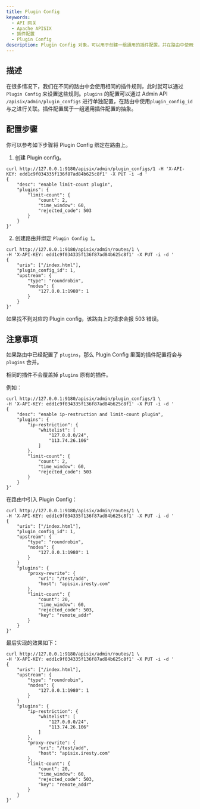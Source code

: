 ```yaml
---
title: Plugin Config
keywords:
  - API 网关
  - Apache APISIX
  - 插件配置
  - Plugin Config
description: Plugin Config 对象，可以用于创建一组通用的插件配置，并在路由中使用这组配置。
---
```


<!--
#
# Licensed to the Apache Software Foundation (ASF) under one or more
# contributor license agreements.  See the NOTICE file distributed with
# this work for additional information regarding copyright ownership.
# The ASF licenses this file to You under the Apache License, Version 2.0
# (the "License"); you may not use this file except in compliance with
# the License.  You may obtain a copy of the License at
#
#     http://www.apache.org/licenses/LICENSE-2.0
#
# Unless required by applicable law or agreed to in writing, software
# distributed under the License is distributed on an "AS IS" BASIS,
# WITHOUT WARRANTIES OR CONDITIONS OF ANY KIND, either express or implied.
# See the License for the specific language governing permissions and
# limitations under the License.
#
-->

## 描述

在很多情况下，我们在不同的路由中会使用相同的插件规则，此时就可以通过 `Plugin Config` 来设置这些规则。`plugins` 的配置可以通过 Admin API `/apisix/admin/plugin_configs` 进行单独配置，在路由中使用`plugin_config_id` 与之进行关联。插件配置属于一组通用插件配置的抽象。

## 配置步骤

你可以参考如下步骤将 Plugin Config 绑定在路由上。

1. 创建 Plugin config。

```shell
curl http://127.0.0.1:9180/apisix/admin/plugin_configs/1 -H 'X-API-KEY: edd1c9f034335f136f87ad84b625c8f1' -X PUT -i -d '
{
    "desc": "enable limit-count plugin",
    "plugins": {
        "limit-count": {
            "count": 2,
            "time_window": 60,
            "rejected_code": 503
        }
    }
}'
```

2. 创建路由并绑定 `Plugin Config 1`。

```
curl http://127.0.0.1:9180/apisix/admin/routes/1 \
-H 'X-API-KEY: edd1c9f034335f136f87ad84b625c8f1' -X PUT -i -d '
{
    "uris": ["/index.html"],
    "plugin_config_id": 1,
    "upstream": {
        "type": "roundrobin",
        "nodes": {
            "127.0.0.1:1980": 1
        }
    }
}'
```

如果找不到对应的 Plugin config，该路由上的请求会报 503 错误。

## 注意事项

如果路由中已经配置了 `plugins`，那么 Plugin Config 里面的插件配置将会与 `plugins` 合并。

相同的插件不会覆盖掉 `plugins` 原有的插件。

例如：

```shell
curl http://127.0.0.1:9180/apisix/admin/plugin_configs/1 \
-H 'X-API-KEY: edd1c9f034335f136f87ad84b625c8f1' -X PUT -i -d '
{
    "desc": "enable ip-restruction and limit-count plugin",
    "plugins": {
        "ip-restriction": {
            "whitelist": [
                "127.0.0.0/24",
                "113.74.26.106"
            ]
        },
        "limit-count": {
            "count": 2,
            "time_window": 60,
            "rejected_code": 503
        }
    }
}'
```

在路由中引入 Plugin Config：

```shell
curl http://127.0.0.1:9180/apisix/admin/routes/1 \
-H 'X-API-KEY: edd1c9f034335f136f87ad84b625c8f1' -X PUT -i -d '
{
    "uris": ["/index.html"],
    "plugin_config_id": 1,
    "upstream": {
        "type": "roundrobin",
        "nodes": {
            "127.0.0.1:1980": 1
        }
    }
    "plugins": {
        "proxy-rewrite": {
            "uri": "/test/add",
            "host": "apisix.iresty.com"
        },
        "limit-count": {
            "count": 20,
            "time_window": 60,
            "rejected_code": 503,
            "key": "remote_addr"
        }
    }
}'
```

最后实现的效果如下：

```shell
curl http://127.0.0.1:9180/apisix/admin/routes/1 \
-H 'X-API-KEY: edd1c9f034335f136f87ad84b625c8f1' -X PUT -i -d '
{
    "uris": ["/index.html"],
    "upstream": {
        "type": "roundrobin",
        "nodes": {
            "127.0.0.1:1980": 1
        }
    }
    "plugins": {
        "ip-restriction": {
            "whitelist": [
                "127.0.0.0/24",
                "113.74.26.106"
            ]
        },
        "proxy-rewrite": {
            "uri": "/test/add",
            "host": "apisix.iresty.com"
        },
        "limit-count": {
            "count": 20,
            "time_window": 60,
            "rejected_code": 503,
            "key": "remote_addr"
        }
    }
}'
```
